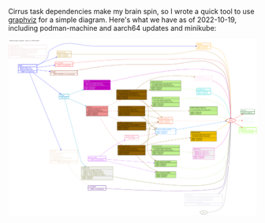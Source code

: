 Cirrus task dependencies make my brain spin, so I wrote a quick tool to use [graphviz](https://graphviz.org/) for a simple diagram. Here's what we have as of 2022-10-19, including podman-machine and aarch64 updates and minikube:

![Cirrus Dependencies as of 2022-10-19](cirrus-map.svg)
